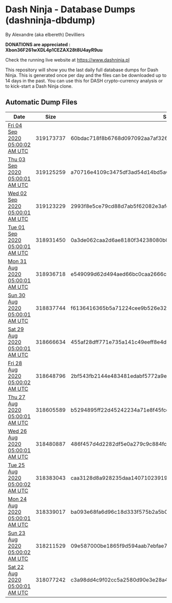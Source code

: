# Dash Ninja - Database Dumps (dashninja-dbdump)
By Alexandre (aka elbereth) Devilliers

**DONATIONS are appreciated : Xbon36F261wXDL4p1CEZAX28t8U4ayR9uu**

Check the running live website at https://www.dashninja.pl

This repository will show you the last daily full database dumps for Dash Ninja. This is generated once per day and the files can be downloaded up to 14 days in the past.
You can use this for DASH crypto-currency analysis or to kick-start a Dash Ninja clone.


## Automatic Dump Files
| Date | Size | SHA256 |
|--|--|--|
| [Fri 04 Sep 2020 05:00:02 AM UTC]() | 319173737 | 60bdac718f8b6768d097092aa7af326ea152dc2339227b1dd613ba8c814b61d0 | 
| [Thu 03 Sep 2020 05:00:01 AM UTC]() | 319125259 | a70716e4109c3475df3ad54d14bd5a6d0c3e3160eeffe7f76e5b9e752cafb572 | 
| [Wed 02 Sep 2020 05:00:01 AM UTC]() | 319123229 | 2993f8e5ce79cd88d7ab5f62082e3afce1f32a928c73249f87edccf11ec09ade | 
| [Tue 01 Sep 2020 05:00:01 AM UTC]() | 318931450 | 0a3de062caa2d6ae8180f34238080b0dddb6e8f1705b724b199ef19a2c8d6ca8 | 
| [Mon 31 Aug 2020 05:00:01 AM UTC]() | 318936718 | e549099d62d494aed66bc0caa2666cbcf59065649242e6f0d99273a79433560b | 
| [Sun 30 Aug 2020 05:00:01 AM UTC]() | 318837744 | f6136416365b5a71224cee9b526e323ef28073e1d9f8c7feb91b4fdc8a06cc1e | 
| [Sat 29 Aug 2020 05:00:01 AM UTC]() | 318666634 | 455af28dff771e735a141c49eeff8e4d6904441f8dc36c152621a0fbfd9b37ab | 
| [Fri 28 Aug 2020 05:00:02 AM UTC]() | 318648796 | 2bf543fb2144e483481edabf5772a9ef8c8c229192819adfc2bdbb7f020757d3 | 
| [Thu 27 Aug 2020 05:00:01 AM UTC]() | 318605589 | b5294895ff22d45242234a71e8f45fcd1466a90c2d192c5019614e0d44e4f7d0 | 
| [Wed 26 Aug 2020 05:00:01 AM UTC]() | 318480887 | 486f457d4d2282df5e0a279c9c884fc24a18efdb9c1520e845f8dc8d9e6875ef | 
| [Tue 25 Aug 2020 05:00:02 AM UTC](https://transfer.sh/kw1r7/dashninja-dbdump-20200825070002.tar.bz2) | 318383043 | caa3128d8a928235daa14071023919356adacb150216c11b431a6aed833e3830 | 
| [Mon 24 Aug 2020 05:00:01 AM UTC]() | 318339017 | ba093e68fa6d96c18d333f575b2a5b0d78328940c666f707a7896f7cb4fdcea2 | 
| [Sun 23 Aug 2020 05:00:02 AM UTC]() | 318211529 | 09e587000be1865f9d594aab7ebfae7775f8a10e36882f87db52781a2bd986db | 
| [Sat 22 Aug 2020 05:00:01 AM UTC]() | 318077242 | c3a98dd4c9f02cc5a2580d90e3e28a465f4a1c49dab0bf785dfb3194ab301fd7 | 
